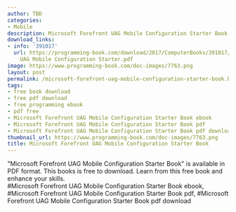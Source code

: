 ```yaml
---
author: TBD
categories:
- Mobile
description: Microsoft Forefront UAG Mobile Configuration Starter Book
download_links:
- info: '391017'
  url: https://programming-book.com/download/2017/ComputerBooks/391017/Microsoft Forefront
    UAG Mobile Configuration Starter.pdf
image: https://www.programming-book.com/doc-images/7763.png
layout: post
permalink: /microsoft-forefront-uag-mobile-configuration-starter-book.html
tags:
- free book download
- free pdf download
- free programming ebook
- pdf free
- Microsoft Forefront UAG Mobile Configuration Starter Book ebook
- Microsoft Forefront UAG Mobile Configuration Starter Book pdf
- Microsoft Forefront UAG Mobile Configuration Starter Book pdf download
thumbnail_url: https://www.programming-book.com/doc-images/7763.png
title: Microsoft Forefront UAG Mobile Configuration Starter Book
---
```


 
<div class="item-desc text-justify">
  "Microsoft Forefront UAG Mobile Configuration Starter Book" is available in PDF format. This books is free to download. Learn from this free book and enhance your skills.
  <br>
  #Microsoft Forefront UAG Mobile Configuration Starter Book ebook, #Microsoft Forefront UAG Mobile Configuration Starter Book pdf, #Microsoft Forefront UAG Mobile Configuration Starter Book pdf download
</div>